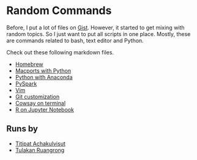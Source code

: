 # Random Commands

Before, I put a lot of files on [Gist](https://gist.github.com/). However, it started to
get mixing with random topics. So I just want to put all scripts in one place.
Mostly, these are commands related to bash, text editor and Python.

Check out these following markdown files.

- [Homebrew](homebrew.md)
- [Macports with Python](macports.md)
- [Python with Anaconda](anaconda.md)
- [PySpark](pyspark.md)
- [Vim](vim.md)
- [Git customization](git_customization.md)
- [Cowsay on terminal](cowsay.md)
- [R on Jupyter Notebook](r_on_notebook.md)


## Runs by

- [Titipat Achakulvisut](http://titipata.github.io/)
- [Tulakan Ruangrong](https://github.com/bluenex)
